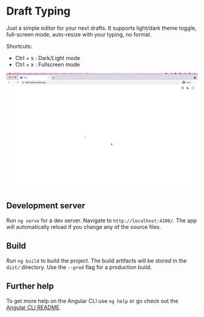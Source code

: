 # Draft Typing

Just a simple editor for your next drafts. It supports light/dark theme toggle, full-screen mode, auto-resize with your typing, no format.

Shortcuts:

* Ctrl + s : Dark/Light mode
* Ctrl + x : Fullscreen mode

![Draft screenshots](./draft.gif)


## Development server

Run `ng serve` for a dev server. Navigate to `http://localhost:4200/`. The app will automatically reload if you change any of the source files.

## Build

Run `ng build` to build the project. The build artifacts will be stored in the `dist/` directory. Use the `--prod` flag for a production build.

## Further help

To get more help on the Angular CLI use `ng help` or go check out the [Angular CLI README](https://github.com/angular/angular-cli/blob/master/README.md).
